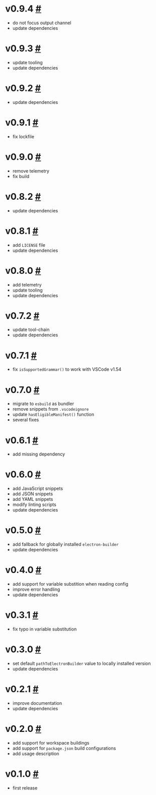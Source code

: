 # v0.9.4 [#](https://github.com/idleberg/vscode-electron-builder/releases/tag/v0.9.4)

- do not focus output channel
- update dependencies

# v0.9.3 [#](https://github.com/idleberg/vscode-electron-builder/releases/tag/v0.9.3)

- update tooling
- update dependencies

# v0.9.2 [#](https://github.com/idleberg/vscode-electron-builder/releases/tag/v0.9.2)

- update dependencies

# v0.9.1 [#](https://github.com/idleberg/vscode-electron-builder/releases/tag/v0.9.1)

- fix lockfile

# v0.9.0 [#](https://github.com/idleberg/vscode-electron-builder/releases/tag/v0.9.0)

- remove telemetry
- fix build

# v0.8.2 [#](https://github.com/idleberg/vscode-electron-builder/releases/tag/v0.8.2)

- update dependencies

# v0.8.1 [#](https://github.com/idleberg/vscode-electron-builder/releases/tag/v0.8.1)

- add `LICENSE` file
- update dependencies

# v0.8.0 [#](https://github.com/idleberg/vscode-electron-builder/releases/tag/v0.8.0)

- add telemetry
- update tooling
- update dependencies

# v0.7.2 [#](https://github.com/idleberg/vscode-electron-builder/releases/tag/v0.7.2)

- update tool-chain
- update dependencies

# v0.7.1 [#](https://github.com/idleberg/vscode-electron-builder/releases/tag/v0.7.1)

- fix `isSupportedGrammar()` to work with VSCode v1.54

# v0.7.0 [#](https://github.com/idleberg/vscode-electron-builder/releases/tag/v0.7.0)

- migrate to `esbuild` as bundler
- remove snippets from `.vscodeignore`
- update `hasEligibleManifest()` function
- several fixes

# v0.6.1 [#](https://github.com/idleberg/vscode-electron-builder/releases/tag/v0.6.1)

- add missing dependency

# v0.6.0 [#](https://github.com/idleberg/vscode-electron-builder/releases/tag/v0.6.0)

- add JavaScript snippets
- add JSON snippets
- add YAML snippets
- modify linting scripts
- update dependencies

# v0.5.0 [#](https://github.com/idleberg/vscode-electron-builder/releases/tag/v0.5.0)

- add fallback for globally installed `electron-builder`
- update dependencies

# v0.4.0 [#](https://github.com/idleberg/vscode-electron-builder/releases/tag/v0.4.0)

- add support for variable substition when reading config
- improve error handling
- update dependencies

# v0.3.1 [#](https://github.com/idleberg/vscode-electron-builder/releases/tag/v0.3.1)

- fix typo in variable substitution

# v0.3.0 [#](https://github.com/idleberg/vscode-electron-builder/releases/tag/v0.3.0)

- set default `pathToElectronBuilder` value to locally installed version
- update dependencies

# v0.2.1 [#](https://github.com/idleberg/vscode-electron-builder/releases/tag/v0.2.1)

- improve documentation
- update dependencies

# v0.2.0 [#](https://github.com/idleberg/vscode-electron-builder/releases/tag/v0.2.0)

- add support for workspace buildings
- add support for `package.json` build configurations
- add usage description

# v0.1.0 [#](https://github.com/idleberg/vscode-electron-builder/releases/tag/v0.1.0)

- first release
